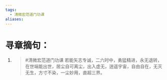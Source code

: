 ```yaml
---
tags:
  - 清微宏范道门功课
aliases:
---
```


# 寻章摘句：

1.  > #清微宏范道门功课  若能矢志专诚，二六时中，勇猛精进，永无退转，在世端能出世，居尘自可离尘，出入虚无，逍遥宇宙，自由自在，无灭无生，方寸不染，一尘妙用，直超三界。



 


